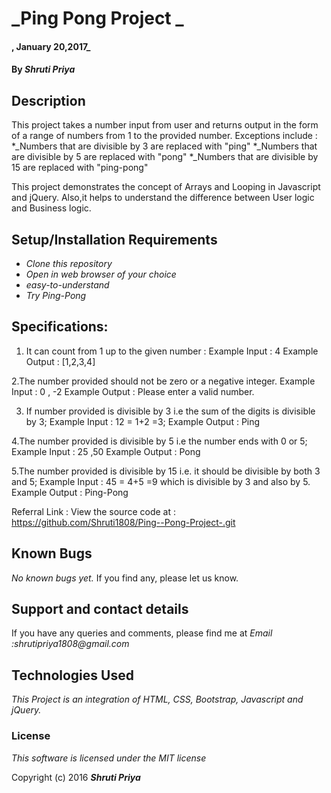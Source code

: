 # _Ping Pong Project _

#### , January 20,2017_

#### By _Shruti Priya_

## Description

This project takes a number input from user and returns output in the form of a range of numbers from 1 to the provided number. Exceptions include :
*_Numbers that are divisible by 3 are replaced with "ping"
*_Numbers that are divisible by 5 are replaced with "pong"
*_Numbers that are divisible by 15 are replaced with "ping-pong"

This project demonstrates the concept of Arrays and Looping in Javascript and jQuery. Also,it helps to understand the difference between User logic and Business logic.

## Setup/Installation Requirements

* _Clone this repository_
* _Open in web browser of your choice_
* _easy-to-understand_
* _Try Ping-Pong_

## Specifications:

1. It can count from 1 up to the given number :
  Example Input : 4
  Example Output : [1,2,3,4]

2.The number provided should not be zero or a negative integer.
  Example Input : 0 , -2
  Example Output : Please enter a valid number.

3. If number provided is divisible by 3 i.e the sum of the digits is divisible by 3;
Example Input : 12 = 1+2 =3;
Example Output : Ping 

4.The number provided is divisible by 5 i.e the number ends with 0 or 5;
Example Input : 25 ,50
Example Output : Pong

5.The number provided is divisible by 15 i.e. it should be divisible by both 3 and 5;
Example Input : 45 = 4+5 =9 which is divisible by 3 and also by 5.
Example Output : Ping-Pong


Referral Link :
View the source code at :
https://github.com/Shruti1808/Ping--Pong-Project-.git

## Known Bugs

_No known bugs yet._ If you find any, please let us know.

## Support and contact details

If you have any queries and comments, please find me at
_Email :shrutipriya1808@gmail.com_

## Technologies Used

_This Project is an integration of HTML, CSS,  Bootstrap, Javascript and jQuery._

### License

*This software is licensed under the MIT license*

Copyright (c) 2016 **_Shruti Priya_**
